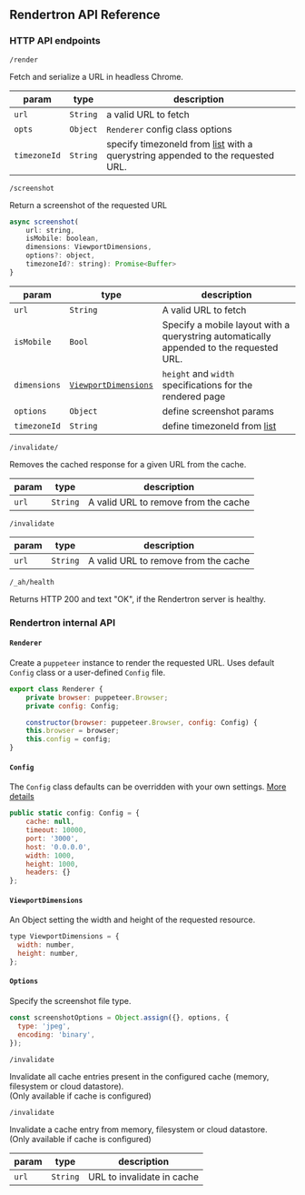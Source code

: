 ## Rendertron API Reference

### HTTP API endpoints

`/render`

Fetch and serialize a URL in headless Chrome.

| param        | type     | description                                                                                                                                                                                                            |
| ------------ | -------- | ---------------------------------------------------------------------------------------------------------------------------------------------------------------------------------------------------------------------- |
| `url`        | `String` | a valid URL to fetch                                                                                                                                                                                                   |
| `opts`       | `Object` | `Renderer` config class options                                                                                                                                                                                        |
| `timezoneId` | `String` | specify timezoneId from [list](https://source.chromium.org/chromium/chromium/deps/icu.git/+/faee8bc70570192d82d2978a71e2a615788597d1:source/data/misc/metaZones.txt) with a querystring appended to the requested URL. |

`/screenshot`

Return a screenshot of the requested URL

```javascript
async screenshot(
    url: string,
    isMobile: boolean,
    dimensions: ViewportDimensions,
    options?: object,
    timezoneId?: string): Promise<Buffer>
}
```

| param        | type                                        | description                                                                                                                                                         |
| ------------ | ------------------------------------------- | ------------------------------------------------------------------------------------------------------------------------------------------------------------------- |
| `url`        | `String`                                    | A valid URL to fetch                                                                                                                                                |
| `isMobile`   | `Bool`                                      | Specify a mobile layout with a querystring automatically appended to the requested URL.                                                                             |
| `dimensions` | [`ViewportDimensions`](viewport-dimensions) | `height` and `width` specifications for the rendered page                                                                                                           |
| `options`    | `Object`                                    | define screenshot params                                                                                                                                            |
| `timezoneId` | `String`                                    | define timezoneId from [list](https://source.chromium.org/chromium/chromium/deps/icu.git/+/faee8bc70570192d82d2978a71e2a615788597d1:source/data/misc/metaZones.txt) |  |

`/invalidate/`

Removes the cached response for a given URL from the cache.

| param | type     | description                          |
| ----- | -------- | ------------------------------------ |
| `url` | `String` | A valid URL to remove from the cache |

`/invalidate`

| param | type     | description                          |
| ----- | -------- | ------------------------------------ |
| `url` | `String` | A valid URL to remove from the cache |

`/_ah/health`

Returns HTTP 200 and text "OK", if the Rendertron server is healthy.

### Rendertron internal API

#### `Renderer`

Create a `puppeteer` instance to render the requested URL. Uses default `Config`
class or a user-defined `Config` file.

```javascript
export class Renderer {
    private browser: puppeteer.Browser;
    private config: Config;

    constructor(browser: puppeteer.Browser, config: Config) {
    this.browser = browser;
    this.config = config;
}
```

#### `Config`

The `Config` class defaults can be overridden with your own settings.
[More details](https://github.com/GoogleChrome/rendertron/blob/master/docs/configure.md)

```javascript
public static config: Config = {
    cache: null,
    timeout: 10000,
    port: '3000',
    host: '0.0.0.0',
    width: 1000,
    height: 1000,
    headers: {}
};
```

#### `ViewportDimensions`

An Object setting the width and height of the requested resource.

```javascript
type ViewportDimensions = {
  width: number,
  height: number,
};
```

#### `Options`

Specify the screenshot file type.

```javascript
const screenshotOptions = Object.assign({}, options, {
  type: 'jpeg',
  encoding: 'binary',
});
```

`/invalidate`

Invalidate all cache entries present in the configured cache (memory, filesystem or cloud datastore).  
(Only available if cache is configured)

`/invalidate`

Invalidate a cache entry from memory, filesystem or cloud datastore.  
(Only available if cache is configured)

| param | type     | description                |
| ----- | -------- | -------------------------- |
| `url` | `String` | URL to invalidate in cache |

###
